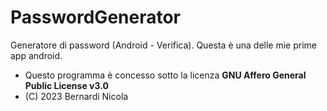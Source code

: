 # PasswordGenerator
Generatore di password (Android - Verifica). Questa è una delle mie prime app android.

* Questo programma è concesso sotto la licenza **GNU Affero General Public License v3.0**
* (C) 2023 Bernardi Nicola
